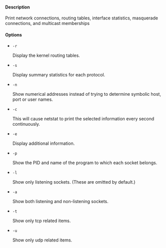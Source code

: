 #### Description

Print network connections, routing tables, interface statistics, masquerade connections, and multicast memberships

#### Options

- `-r`

    Display the kernel routing tables.

- `-s`

    Display summary statistics for each protocol.

- `-n`

    Show numerical addresses instead of trying to determine symbolic host, port or user names.

- `-c`

    This will cause netstat to print the selected information every second continuously.

- `-e`

    Display additional information.

- `-p`

    Show the PID and name of the program to which each socket belongs.

- `-l`

    Show only listening sockets.  (These are omitted by default.)

- `-a`

    Show both listening and non-listening sockets.

- `-t`

    Show only tcp related items.

- `-u`

    Show only udp related items.
